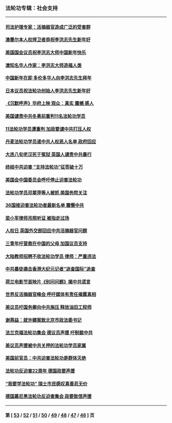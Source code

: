 ### 法轮功专辑：社会支持
---
#### [司法护理专家：活摘器官造成广泛的受害群](../../pages/nf4386/n13570425.md?02260430) 
#### [澳墨尔本人权捍卫者恭祝李洪志先生新年好](../../pages/nf4386/n13556164.md?02260430) 
#### [美国国会议员祝李洪志大师中国新年快乐](../../pages/nf4386/n13554208.md?02260430) 
#### [澳知名华人作家：李洪志大师造福人类](../../pages/nf4386/n13552049.md?02260430) 
#### [中国新年在即 多伦多华人向李洪志先生拜年](../../pages/nf4386/n13531756.md?02260430) 
#### [日本议员祝法轮功创始人李洪志先生新年好](../../pages/nf4386/n13543228.md?02260430) 
#### [《沉默呼声》华府上映 观众：真实 震撼 感人](../../pages/nf4386/n13524739.md?02260430) 
#### [美国谴责中共冬奥前重判11名法轮功学员](../../pages/nf4386/n13521806.md?02260430) 
#### [11法轮功学员遭重判 加政要谴中共打压人权](../../pages/nf4386/n13521294.md?02260430) 
#### [丹麦法轮功学员递中共人权恶人名单 政府回应](../../pages/nf4386/n13497482.md?02260430) 
#### [大连八旬老汉死于冤狱 英国人谴责中共暴行](../../pages/nf4386/n13480118.md?02260430) 
#### [终结中共迫害 “支持法轮功”征签破十万](../../pages/nf4386/n13471084.md?02260430) 
#### [美国会中国委员会呼吁停止迫害法轮功](../../pages/nf4386/n13465411.md?02260430) 
#### [法轮功学员邓翠萍等人被抓 美国务院关注](../../pages/nf4386/n13451524.md?02260430) 
#### [36国接迫害法轮功者最新名单 震慑中共](../../pages/nf4386/n13445909.md?02260430) 
#### [梁小军律师吊照听证 被指走过场](../../pages/nf4386/n13437662.md?02260430) 
#### [人权日 英国外交部回应中共活摘器官问题](../../pages/nf4386/n13430243.md?02260430) 
#### [三青年吁营救在中国的父母 加国议员支持](../../pages/nf4386/n13429744.md?02260430) 
#### [大陆教师招聘不收法轮功学员 律师：严重违法](../../pages/nf4386/n13365839.md?02260430) 
#### [中共暴徒袭击香港大纪元记者“追查国际”追查](../../pages/nf4386/n13343404.md?02260430) 
#### [荷兰电影节首映片《别问问题》揭中共谎言](../../pages/nf4386/n13321179.md?02260430) 
#### [世界反活摘器官峰会 呼吁媒体有责任揭露真相](../../pages/nf4386/n13264475.md?02260430) 
#### [美议员吁国务卿向中共施压 释放油田工程师](../../pages/nf4386/n13233845.md?02260430) 
#### [谢燕益：就许娜案致北京市政法委书记](../../pages/nf4386/n13182701.md?02260430) 
#### [法兰克福法轮功集会 德议员声援 吁制裁中共](../../pages/nf4386/n13175975.md?02260430) 
#### [美议员声援被中共关押的法轮功学员家属](../../pages/nf4386/n13158310.md?02260430) 
#### [美国前官员：中共迫害法轮功是群体灭绝](../../pages/nf4386/n13157750.md?02260430) 
#### [法轮功反迫害22周年 德国政要声援](../../pages/nf4386/n13143632.md?02260430) 
#### [“我要学法轮功” 瑞士市民感叹真善忍无价](../../pages/nf4386/n13129633.md?02260430) 
#### [德国慕尼黑法轮功反迫害集会 政要致信声援](../../pages/nf4386/n13129148.md?02260430) 

---
#### 第 [ [53](./53.md?02260430) / [52](./52.md?02260430) / [51](./51.md?02260430) / [50](./50.md?02260430) / [49](./49.md?02260430) / [48](./48.md?02260430) / [47](./47.md?02260430) / [46](./46.md?02260430) ] 页
